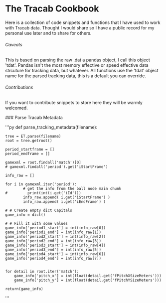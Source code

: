 # The Tracab Cookbook
Here is a collection of code snippets and functions that I have used to work with Tracab data. Thought I would share so I have a public record for my personal use later and to share for others. 

###### Caveats
This is based on parsing the raw .dat a pandas object, I call this object 'tdat'. Pandas isn't the most memory effective or speed effective data strcuture for tracking data, but whatever. All functions use the 'tdat' object name for the parsed tracking data, this is a default you can override. 

###### Contributions
If you want to contribute snippets to store here they will be warmly welcomed. 

### Parse Tracab Metadata 

'''py
def parse_tracking_metadata(filename):

    tree = ET.parse(filename)
    root = tree.getroot()

    period_startframe = []
    period_endframe = []

    gamexml = root.findall('match')[0]
    # gamexml.findall('period').get('iStartFrame')

    info_raw = []

    for i in gamexml.iter('period'):
            # get the info from the ball node main chunk
    #         print(int(i.get('iId')))
            info_raw.append( i.get('iStartFrame') )
            info_raw.append( i.get('iEndFrame') )

    # # Create empty dict Capitals
    game_info = dict()

    # # Fill it with some values
    game_info['period1_start'] = int(info_raw[0])
    game_info['period1_end'] = int(info_raw[1])
    game_info['period2_start'] = int(info_raw[2])
    game_info['period2_end'] = int(info_raw[3])
    game_info['period3_start'] = int(info_raw[4])
    game_info['period3_end'] = int(info_raw[5])
    game_info['period4_start'] = int(info_raw[6])
    game_info['period4_end'] = int(info_raw[7])


    for detail in root.iter('match'):
        game_info['pitch_x'] = int(float(detail.get('fPitchXSizeMeters')))
        game_info['pitch_y'] = int(float(detail.get('fPitchYSizeMeters')))

    return(game_info)
'''
